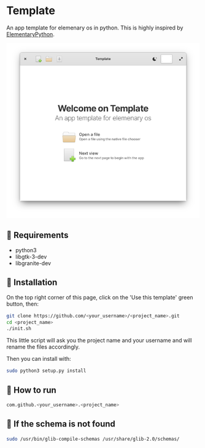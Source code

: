# Template

An app template for elemenary os in python. 
This is highly inspired by [ElementaryPython](https://github.com/mirkobrombin/ElementaryPython).

![Screenshot](https://github.com/malothebault/Template/blob/main/data/assets/screenshot.png)

## 🔧 Requirements
- python3
- libgtk-3-dev
- libgranite-dev 

## 🔧 Installation
On the top right corner of this page, click on the 'Use this template' green button, then:
```bash
git clone https://github.com/<your_username>/<project_name>.git
cd <project_name>
./init.sh
```
This little script will ask you the project name and your username and will rename the files
accordingly.

Then you can install with:
```bash
sudo python3 setup.py install
```

## 🔧 How to run
```bash
com.github.<your_username>.<project_name>
```

## 🔧 If the schema is not found
```bash
sudo /usr/bin/glib-compile-schemas /usr/share/glib-2.0/schemas/
```
